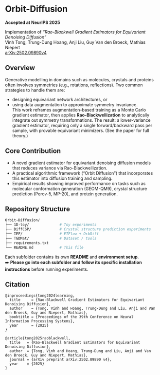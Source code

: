 # Orbit-Diffusion  
**Accepted at NeurIPS 2025**  

Implementation of *“Rao-Blackwell Gradient Estimators for Equivariant Denoising Diffusion”*  
Vinh Tong, Trung-Dung Hoang, Anji Liu, Guy Van den Broeck, Mathias Niepert  
[arXiv:2502.09890v4](https://arxiv.org/abs/2502.09890)


## Overview  
Generative modelling in domains such as molecules, crystals and proteins often involves symmetries (e.g., rotations, reflections). Two common strategies to handle them are:  
- designing equivariant network architectures, or  
- using data augmentation to approximate symmetry invariance.  
This work reframes augmentation-based training as a Monte Carlo gradient estimator, then applies **Rao-Blackwellization** to analytically integrate out symmetry transformations. The result: a lower-variance gradient estimator, requiring only a single forward/backward pass per sample, with provable equivariant minimizers. (See the paper for full theory.)  

## Core Contribution  
- A novel gradient estimator for equivariant denoising diffusion models that reduces variance via Rao-Blackwellization.  
- A practical algorithmic framework (“Orbit Diffusion”) that incorporates this estimator into diffusion training and sampling.  
- Empirical results showing improved performance on tasks such as molecular conformation generation (GEOM-QM9), crystal structure prediction (Perov-5, MP-20), and protein generation.  

## Repository Structure  

```bash
Orbit-Diffusion/
├── 1D-toy/              # Toy experiments
├── DiffCSP/             # Crystal structure prediction experiments
├── IEF/                 # ETFlow + OrbDiff
├── TGDMat/              # Dataset / tools
├── requirements.txt
└── README.md            # This file
```

Each subfolder contains its own **README** and **environment setup**.  
➡️ **Please go into each subfolder and follow its specific installation instructions** before running experiments.

## Citation 

```
@inproceedings{tong2024learning,
  title     = {Rao-Blackwell Gradient Estimators for Equivariant Denoising Diffusion},
  author    = {Tong, Vinh and Hoang, Trung-Dung and Liu, Anji and Van den Broeck, Guy and Niepert, Mathias},
  booktitle = {Proceedings of the 39th Conference on Neural Information Processing Systems},
  year      = {2025}
}
```

```
@article{tong2025raoblackwell,
  title   = {Rao-Blackwell Gradient Estimators for Equivariant Denoising Diffusion},
  author  = {Tong, Vinh and Hoang, Trung-Dung and Liu, Anji and Van den Broeck, Guy and Niepert, Mathias},
  journal = {arXiv preprint arXiv:2502.09890 v4},
  year    = {2025}
}
```
